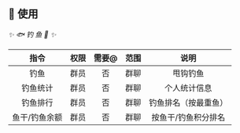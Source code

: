 ## 🎉 使用

_✨ 🐟 钓 鱼 🎣 ✨_

|   指令    | 权限  | 需要@ | 范围  |     说明     |
|:-------:|:---:|:---:|:---:|:----------:|
|   钓鱼    | 群员  |  否  | 群聊  |    甩钩钓鱼    |
|  钓鱼统计   | 群员  |  否  | 群聊  |   个人统计信息   |
|  钓鱼排行   | 群员  |  否  | 群聊  | 钓鱼排名（按最重鱼） |
| 鱼干/钓鱼余额 | 群员  |  否  | 群聊  | 按鱼干/钓鱼积分排名 |

